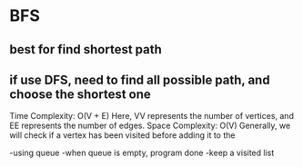 # BFS

## best for find shortest path

## if use DFS, need to find all possible path, and choose the shortest one


Time Complexity: O(V + E) Here, VV represents the number of vertices, and EE represents the number of edges. 
Space Complexity: O(V) Generally, we will check if a vertex has been visited before adding it to the


-using queue
-when queue is empty, program done
-keep a visited list
